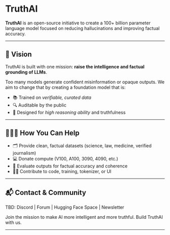 # TruthAI

**TruthAI** is an open-source initiative to create a 100+ billion parameter language model focused on reducing hallucinations and improving factual accuracy.

---

## 🌟 Vision

TruthAI is built with one mission: **raise the intelligence and factual grounding of LLMs**.

Too many models generate confident misinformation or opaque outputs. We aim to change that by creating a foundation model that is:

- 📚 Trained on *verifiable, curated data*
- 🔍 Auditable by the public
- 🧠 Designed for *high reasoning ability* and truthfulness

---

## 🧑‍🤝‍🧑 How You Can Help

- 🗂 Provide clean, factual datasets (science, law, medicine, verified journalism)
- 💻 Donate compute (V100, A100, 3090, 4090, etc.)
- 🔎 Evaluate outputs for factual accuracy and coherence
- 🧑‍💻 Contribute to code, training, tokenizer, or UI

---

## 📬 Contact & Community

TBD: Discord | Forum | Hugging Face Space | Newsletter

Join the mission to make AI more intelligent and more truthful. Build TruthAI with us.

---
